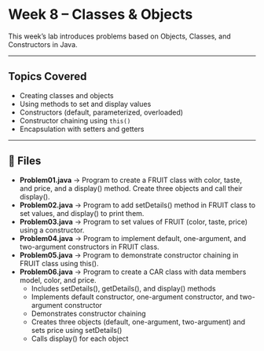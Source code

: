 # Week 8 – Classes & Objects

This week’s lab introduces problems based on Objects, Classes, and Constructors in Java.

---

## Topics Covered

- Creating classes and objects
- Using methods to set and display values
- Constructors (default, parameterized, overloaded)
- Constructor chaining using `this()`
- Encapsulation with setters and getters

---

## 📂 Files

- **Problem01.java** → Program to create a FRUIT class with color, taste, and price, and a display() method. Create three objects and call their display().
- **Problem02.java** → Program to add setDetails() method in FRUIT class to set values, and display() to print them.
- **Problem03.java** → Program to set values of FRUIT (color, taste, price) using a constructor.
- **Problem04.java** → Program to implement default, one-argument, and two-argument constructors in FRUIT class.
- **Problem05.java** → Program to demonstrate constructor chaining in FRUIT class using this().
- **Problem06.java** → Program to create a CAR class with data members model, color, and price.
  - Includes setDetails(), getDetails(), and display() methods
  - Implements default constructor, one-argument constructor, and two-argument constructor
  - Demonstrates constructor chaining
  - Creates three objects (default, one-argument, two-argument) and sets price using setDetails()
  - Calls display() for each object
